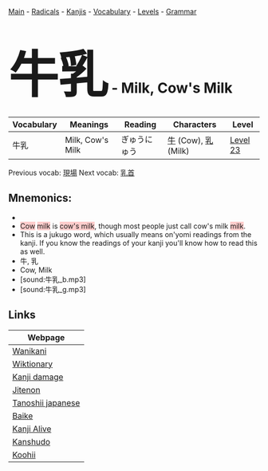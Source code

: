 <style> bigfont {font-size: 100px}</style>
[Main](../README.md) -
[Radicals](../radicals.md) -
[Kanjis](../kanjis.md) -
[Vocabulary](../vocabulary.md) -
[Levels](../levels.md) -
[Grammar](../grammar.md)
# <bigfont> 牛乳</bigfont> - Milk, Cow's Milk 

| Vocabulary | Meanings | Reading | Characters | Level |
| --- | --- | --- | --- | --- |
| 牛乳 | Milk, Cow's Milk | ぎゅうにゅう |  [牛](../kanjis/牛.md) (Cow), [乳](../kanjis/乳.md) (Milk) | [Level 23](../levels/wk_level23.md) |

Previous vocab: [現場](現場.md) Next vocab: [乳首](乳首.md) 

## Mnemonics:

* 
* <span style="background-color:#ffcccb"> Cow</span> <span style="background-color:#ffcccb"> milk</span> is <span style="background-color:#ffcccb"> cow's milk</span>, though most people just call cow's milk <span style="background-color:#ffcccb"> milk</span>.
* This is a jukugo word, which usually means on'yomi readings from the kanji. If you know the readings of your kanji you'll know how to read this as well.
* 牛, 乳
* Cow, Milk
* [sound:牛乳_b.mp3]
* [sound:牛乳_g.mp3]


## Links 

| Webpage |
| --- |
| [Wanikani          ](https://www.wanikani.com/kanji/牛乳) |
| [Wiktionary        ](https://en.wiktionary.org/wiki/牛乳) |
| [Kanji damage      ](http://www.kanjidamage.com/kanji/search?utf8=✓&q=牛乳) |
| [Jitenon           ](https://jitenon.com/kanji/牛乳) |
| [Tanoshii japanese ](https://www.tanoshiijapanese.com/dictionary/kanji.cfm?k=牛乳) |
| [Baike             ](https://baike.baidu.com/item/牛乳) |
| [Kanji Alive       ](https://app.kanjialive.com/牛乳) |
| [Kanshudo          ](https://www.kanshudo.com/searchmn?q=牛乳) |
| [Koohii            ](https://kanji.koohii.com/study/kanji/牛乳) |
